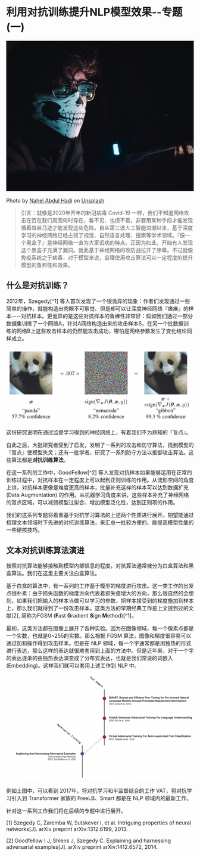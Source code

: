 # 利用对抗训练提升NLP模型效果--专题(一)



![](./nahel-abdul-hadi-flha0KwRrRc-unsplash.jpg)

Photo by [Nahel Abdul Hadi](https://unsplash.com/@nahelabdlhadi?utm_source=unsplash&utm_medium=referral&utm_content=creditCopyText) on [Unsplash](https://unsplash.com/?utm_source=unsplash&utm_medium=referral&utm_content=creditCopyText)



>引言：就像是2020年开年的新冠病毒 Covid-19 一样，我们不知道网络攻击在否在我们周围何时存在，看不见、也摸不着，非要用某种手段才能发现循着蛛丝马迹才能发现这些危险。自从第三波人工智能浪潮以来，基于深度学习的神经网络已经占领了视觉、自然语言处理、搜索等学术领域。『像一个黑盒子』是神经网络一直为大家诟病的特点。正因为如此，开始有人发现这个黑盒子充满了漏洞。就此基于神经网络的攻防战拉开了序幕。不过就像免疫系统之于病毒，对于模型来说，合理使用攻击算法可以一定程度的提升模型的鲁邦性和效果。

## 什么是对抗训练？

2012年，Szegedy[^1] 等人首次发现了一个很诡异的现象：作者们发现通过一些简单的操作，就能构造出肉眼不可察觉、但是却可以让深度神经网络『瘫痪』的样本----对抗样本。更诡异的是这些对抗样本的鲁棒性非常好：假如我们通过一部分数据集训练了一个网络A，针对A网络构造出来的攻击样本S，在另一个批数据训练的网络B上这些攻击样本的仍然能攻击成功，哪怕是网络参数发生了变化结论同样成立。

![图1 受到攻击的大熊猫图片被预测为置信度99.3%的长臂猿](./figure1.png)



这份研究说明在通过监督学习得到的神经网络上，有着我们不为熟知的『盲点』。

自此之后，大批研究者受到了启发，发明了一系列的攻击和防守算法，找到模型的『盲点』使模型失灵；还有一批学者，研究了一系列防守方法以抵御攻击算法。这些算法都是**对抗训练算法**。

在这一系列的工作中，GoodFellow[^2] 等人发现对抗样本如果能够运用在正常的训练过程中，对抗样本在一定程度上可以起到正则训练的作用。从流形空间的角度上讲，对抗样本更像是难度更高的样本，批量补充这样的样本可以达到数据扩充 (Data Augmentation) 的作用。从机器学习角度来讲，这些样本补充了神经网络的盲点区域，可以减弱模型过拟合、增加模型泛化性，达到正则项的作用。

我们的这系列专题将着重基于对抗学习算法的上述两个性质进行展开。期望能通过梳理文本领域时下先进的对抗训练算法，来汇总一批较方便的、能提高模型性能的一些硬核技巧。

## 文本对抗训练算法演进

按照对抗算法能够接触到模型内部信息的程度，对抗算法通常被分为白盒算法和黑盒算法。我们在这里主要关注白盒算法。

基于白盒的算法中，有一系列的工作基于模型的梯度进行攻击。这一类工作的出发点很朴素：由于损失函数的梯度方向代表着损失值增大的方向，那么很自然的会想到，如果我们把输入的样本当做可以学习的参数，把样本接受到的梯度施加到样本上，那么我们就得到了一份攻击样本。这类方法的早期经典工作是上文提到过的文献[2], 简称为FGSM (**F**ast **G**radient **S**ign **M**ethod)[^1]。

最初，这类方法都在图像上展开了各种实验。因为在图像领域，每一个像素点都是一个实数，也就是0~255的实数。那么根据 FGSM 算法，图像和梯度很容易可以通过加和操作得到攻击样本。但是在 NLP 领域，每一个字通常都是用独热的形式进行表达，那么这样的表达就很难套用到上面的方法中。但是近年来，对于一个字的表达逐渐的由独热表达演变成了分布式表达，也就是我们常说的词嵌入 (Embedding)。这样我们就可以套用上述工作到 NLP 中。

![](./timeline.png)

例如上图中，可以看到 2017年，将对抗学习和半监督结合的工作 VAT，将对抗学习引入到 Transformer 家族的 FreeLB、Smart 都是在 NLP 领域内的最新工作。

针对这一系列工作我们将在后续的专题中进行展开。



[1] Szegedy C, Zaremba W, Sutskever I, et al. Intriguing properties of neural networks[J]. arXiv preprint arXiv:1312.6199, 2013.

[2] Goodfellow I J, Shlens J, Szegedy C. Explaining and harnessing adversarial examples[J]. arXiv preprint arXiv:1412.6572, 2014.



